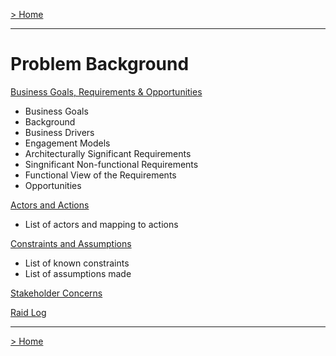[> Home](../README.md)

---

# Problem Background

[Business Goals, Requirements & Opportunities](BusinessGoalsRequirements.md)

* Business Goals 
* Background
* Business Drivers
* Engagement Models
* Architecturally Significant Requirements
* Singnificant Non-functional Requirements
* Functional View of the Requirements
* Opportunities

[Actors and Actions](Personas.md)

* List of actors and mapping to actions

[Constraints and Assumptions](ConstraintsAndAssumptions.md)

* List of known constraints
* List of assumptions made

[Stakeholder Concerns](StakeholderConcerns.md)

[Raid Log](RAID.md)

------

[> Home](../README.md)

